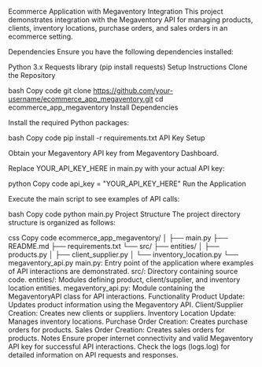 Ecommerce Application with Megaventory Integration
This project demonstrates integration with the Megaventory API for managing products, clients, inventory locations, purchase orders, and sales orders in an ecommerce setting.

Dependencies
Ensure you have the following dependencies installed:

Python 3.x
Requests library (pip install requests)
Setup Instructions
Clone the Repository

bash
Copy code
git clone https://github.com/your-username/ecommerce_app_megaventory.git
cd ecommerce_app_megaventory
Install Dependencies

Install the required Python packages:

bash
Copy code
pip install -r requirements.txt
API Key Setup

Obtain your Megaventory API key from Megaventory Dashboard.

Replace YOUR_API_KEY_HERE in main.py with your actual API key:

python
Copy code
api_key = "YOUR_API_KEY_HERE"
Run the Application

Execute the main script to see examples of API calls:

bash
Copy code
python main.py
Project Structure
The project directory structure is organized as follows:

css
Copy code
ecommerce_app_megaventory/
│
├── main.py
├── README.md
├── requirements.txt
└── src/
    ├── entities/
    │   ├── products.py
    │   ├── client_supplier.py
    │   └── inventory_location.py
    └── megaventory_api.py
main.py: Entry point of the application where examples of API interactions are demonstrated.
src/: Directory containing source code.
entities/: Modules defining product, client/supplier, and inventory location entities.
megaventory_api.py: Module containing the MegaventoryAPI class for API interactions.
Functionality
Product Update: Updates product information using the Megaventory API.
Client/Supplier Creation: Creates new clients or suppliers.
Inventory Location Update: Manages inventory locations.
Purchase Order Creation: Creates purchase orders for products.
Sales Order Creation: Creates sales orders for products.
Notes
Ensure proper internet connectivity and valid Megaventory API key for successful API interactions.
Check the logs (logs.log) for detailed information on API requests and responses.
